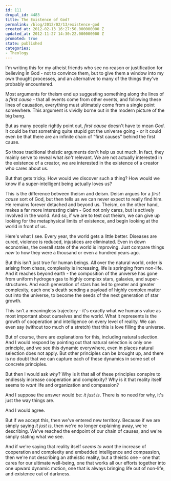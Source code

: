 ```yaml
---
id: 111
drupal_id: 4483
title: The Existence of God?
permalink: /blog/2012/02/13/existence-god
created_at: 2012-02-13 16:27:50.000000000 Z
updated_at: 2012-11-27 14:30:22.000000000 Z
promoted: true
state: published
categories:
- Theology
---
```

I'm writing this for my atheist friends who see no reason or justification for believing in God - not to convince them, but to give them a window into my own thought processes, and an alternative to many of the things they've probably encountered. 

Most arguments for theism end up suggesting something along the lines of a *first cause* - that all events come from other events, and following these lines of causation, everything must ultimately come from a single point somewhere. This argument is vividly borne out in the modern picture of the big bang.  

But as many people rightly point out, *first cause* doesn't have to mean *God*. It could be that something quite stupid got the universe going - or it could even be that there are an infinite chain of "first causes" behind the first cause. 

So those traditional theistic arguments don't help us out much. In fact, they mainly serve to reveal what *isn't* relevant. We are not actually interested in the existence of a creator, we are interested in the existence of a creator who cares about us. 

But that gets tricky. How would we discover such a thing? How would we know if a super-intelligent being actually loves us?

This is the difference between theism and deism. Deism argues for a *first cause* sort of God, but then tells us we can never expect to really find him. He remains forever detached and beyond us. Theism, on the other hand, makes a far more interesting claim - God not only cares, but is actively involved in the world. And so, if we are to test out theism, we can give up looking for the metaphysical limits of existence, and begin looking at the world in front of us. 

Here's what I see. Every year, the world gets a little better. Diseases are cured, violence is reduced, injustices are eliminated. Even in down economies, the overall state of the world is improving. Just compare things *now* to how they were a thousand or even a hundred years ago. 

But this isn't just true for human beings. All over the natural world, order is arising from chaos, complexity is increasing, life is springing from non-life. And it reaches beyond earth - the composition of the universe has gone from uniform hydrogen gas to highly complex stars, galaxies, and super-structures. And each generation of stars has led to greater and greater complexity, each one's death sending a payload of highly complex matter out into the universe, to become the seeds of the next generation of star growth. 

This isn't a meaningless trajectory - it's exactly what we humans value as most important about ourselves and the world. What it represents is the growth of cooperation and intelligence on every level of reality. We can even say (without too much of a stretch) that this is love filling the universe. 

But of course, there are explanations for this, including natural selection. And I would respond by pointing out that natural selection is only one principle, and we see this dynamic everywhere, even in places natural selection does not apply. But other principles can be brought up, and there is no doubt that we can capture each of these dynamics in some set of concrete principles. 

But then I would ask *why*? Why is it that all of these principles conspire to endlessly increase cooperation and complexity? Why is it that reality itself seems to *want* life and organization and compassion?

And I suppose the answer would be: *it just is*. There is no need for why, it's just the way things are. 

And I would agree.

But if we accept this, then we've entered new territory. Because if we are simply saying *it just is*, then we're no longer explaining away, we're describing. We've reached the endpoint of our chain of causes, and we're simply stating what we see. 

And if we're saying that reality itself *seems to want* the increase of cooperation and complexity and embedded intelligence and compassion, then we're not describing an atheistic reality, but a theistic one - one that cares for our ultimate well-being, one that works all our efforts together into one upward dynamic motion, one that is always bringing life out of non-life, and existence out of darkness. 
